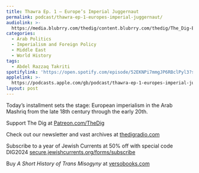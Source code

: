 ```yaml
---
title: Thawra Ep. 1 – Europe’s Imperial Juggernaut
permalink: podcast/thawra-ep-1-europes-imperial-juggernaut/
audiolink: >-
  https://media.blubrry.com/thedig/content.blubrry.com/thedig/The_Dig-EP_435-Takriti.mp3
categories:
  - Arab Politics
  - Imperialism and Foreign Policy
  - Middle East
  - World History
tags:
  - Abdel Razzaq Takriti
spotifylink: 'https://open.spotify.com/episode/52EKNPi7mmgJP6RBclPyl3?si=81666edfa0574058'
applelink: >-
  https://podcasts.apple.com/gb/podcast/thawra-ep-1-europes-imperial-juggernaut/id1043245989?i=1000646289065
layout: post
---
```


Today’s installment sets the stage: European imperialism in the Arab Mashriq from the late 18th century through the early 20th.

Support The Dig at [Patreon.com/TheDig](http://patreon.com/TheDig)

Check out our newsletter and vast archives at [thedigradio.com](http://thedigradio.com)

Subscribe to a year of Jewish Currents at 50% off with special code DIG2024 [secure.jewishcurrents.org/forms/subscribe](http://secure.jewishcurrents.org/forms/subscribe)

Buy *A Short History of Trans Misogyny* at [versobooks.com](http://versobooks.com)
